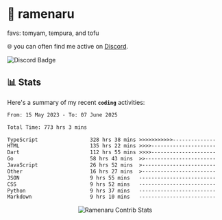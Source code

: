 # 🍜 ramenaru
favs: tomyam, tempura, and tofu

🌐 you can often find me active on [Discord](https://discordapp.com/users/503291004200157185).

![Discord Badge](https://dcbadge.vercel.app/api/shield/503291004200157185)

## 📊 Stats

Here's a summary of my recent **`coding`** activities:

<!--START_SECTION:waka-->

```txt
From: 15 May 2023 - To: 07 June 2025

Total Time: 773 hrs 3 mins

TypeScript                 328 hrs 38 mins >>>>>>>>>>>--------------   42.51 %
HTML                       135 hrs 22 mins >>>>---------------------   17.51 %
Dart                       112 hrs 55 mins >>>>---------------------   14.61 %
Go                         58 hrs 43 mins  >>-----------------------   07.60 %
JavaScript                 26 hrs 52 mins  >------------------------   03.48 %
Other                      16 hrs 27 mins  >------------------------   02.13 %
JSON                       9 hrs 55 mins   -------------------------   01.28 %
CSS                        9 hrs 52 mins   -------------------------   01.28 %
Python                     9 hrs 37 mins   -------------------------   01.24 %
Markdown                   9 hrs 10 mins   -------------------------   01.19 %
```

<!--END_SECTION:waka-->

<div style="text-align: center;">
   <img align="center" src="https://github-readme-streak-stats.herokuapp.com/?user=Ramenaru&theme=dark&card_width=520" alt="Ramenaru Contrib Stats" />
</div>


